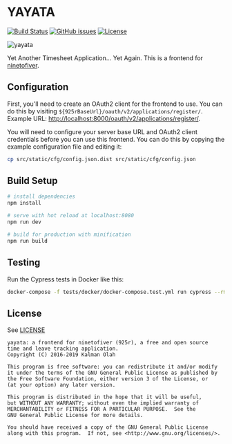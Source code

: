 YAYATA
======

[![Build Status](https://travis-ci.org/kalmanolah/yayata.svg?branch=master)](https://travis-ci.org/kalmanolah/yayata)
[![GitHub issues](https://img.shields.io/github/issues/kalmanolah/yayata.svg)](https://shields.io)
[![License](https://img.shields.io/github/license/kalmanolah/yayata.svg)](https://shields.io)

![yayata](https://cdn.rawgit.com/inuits/yayata/master/src/assets/img/logo_text.svg)

Yet Another Timesheet Application... Yet Again. This is a frontend for
[ninetofiver](https://github.com/inuits/925r).

## Configuration

First, you'll need to create an OAuth2 client for the frontend to use. You
can do this by visiting `${925rBaseUrl}/oauth/v2/applications/register/`. Example
URL: [http://localhost:8000/oauth/v2/applications/register/](http://localhost:8000/oauth/v2/applications/register/).

You will need to configure your server base URL and OAuth2 client credentials
before you can use this frontend. You can do this by copying the example
configuration file and editing it:

```bash
cp src/static/cfg/config.json.dist src/static/cfg/config.json
```

## Build Setup

```bash
# install dependencies
npm install

# serve with hot reload at localhost:8080
npm run dev

# build for production with minification
npm run build
```

## Testing
Run the Cypress tests in Docker like this:  
```bash
docker-compose -f tests/docker/docker-compose.test.yml run cypress --rm
```

## License

See [LICENSE](LICENSE)

```
yayata: a frontend for ninetofiver (925r), a free and open source
time and leave tracking application.
Copyright (C) 2016-2019 Kalman Olah

This program is free software: you can redistribute it and/or modify
it under the terms of the GNU General Public License as published by
the Free Software Foundation, either version 3 of the License, or
(at your option) any later version.

This program is distributed in the hope that it will be useful,
but WITHOUT ANY WARRANTY; without even the implied warranty of
MERCHANTABILITY or FITNESS FOR A PARTICULAR PURPOSE.  See the
GNU General Public License for more details.

You should have received a copy of the GNU General Public License
along with this program.  If not, see <http://www.gnu.org/licenses/>.
```
